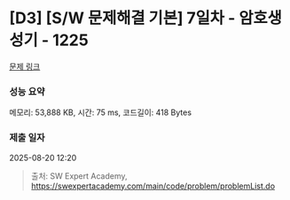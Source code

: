 # [D3] [S/W 문제해결 기본] 7일차 - 암호생성기 - 1225 

[문제 링크](https://swexpertacademy.com/main/code/problem/problemDetail.do?contestProbId=AV14uWl6AF0CFAYD) 

### 성능 요약

메모리: 53,888 KB, 시간: 75 ms, 코드길이: 418 Bytes

### 제출 일자

2025-08-20 12:20



> 출처: SW Expert Academy, https://swexpertacademy.com/main/code/problem/problemList.do